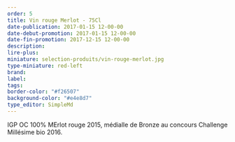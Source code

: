```yaml
---
order: 5
title: Vin rouge Merlot - 75Cl
date-publication: 2017-01-15 12-00-00
date-debut-promotion: 2017-01-15 12-00-00
date-fin-promotion: 2017-12-15 12-00-00
description: 
lire-plus:
miniature: selection-produits/vin-rouge-merlot.jpg
type-miniature: red-left
brand:
label: 
tags: 
border-color: "#f26507"
background-color: "#e4e8d7"
type_editor: SimpleMd
---
```


IGP OC 100% MErlot rouge 2015, médialle de Bronze au concours Challenge Millésime bio 2016.

